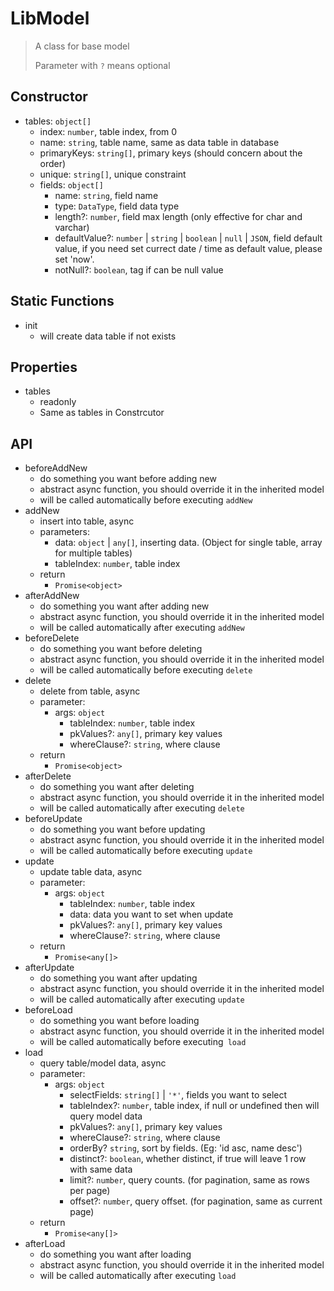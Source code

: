 # LibModel

> A class for base model
>
> Parameter with `?` means optional



## Constructor

- tables: `object[]`
  - index: `number`, table index, from 0
  - name: `string`, table name, same as data table in database
  - primaryKeys: `string[]`, primary keys (should concern about the order)
  - unique: `string[]`, unique constraint
  - fields: `object[]`
    - name: `string`, field name
    - type: `DataType`, field data type
    - length?: `number`, field max length (only effective for char and varchar)
    - defaultValue?: `number` | `string` | `boolean` | `null` | `JSON`, field default value, if you need set currect date / time as default value, please set 'now'.
    - notNull?: `boolean`, tag if can be null value



## Static Functions

- init
  - will create data table if not exists



## Properties

- tables
  - readonly 
  - Same as tables in Constrcutor



## API

- beforeAddNew
  - do something you want before adding new
  - abstract async function, you should override it in the inherited model
  - will be called automatically before executing `addNew`
- addNew
  - insert into table, async
  - parameters:
    - data: `object` | `any[]`, inserting data. (Object for single table, array for multiple tables)
    - tableIndex: `number`, table index
  - return 
    - `Promise<object>`
- afterAddNew
  - do something you want after adding new
  - abstract async function, you should override it in the inherited model
  - will be called automatically after executing `addNew`
- beforeDelete
  - do something you want before deleting
  - abstract async function, you should override it in the inherited model
  - will be called automatically before executing `delete`
- delete
  - delete from table, async
  - parameter:
    - args: `object`
      - tableIndex: `number`, table index
      - pkValues?: `any[]`, primary key values
      - whereClause?: `string`, where clause
  - return 
    - `Promise<object>`
- afterDelete
  - do something you want after deleting
  - abstract async function, you should override it in the inherited model
  - will be called automatically after executing `delete`
- beforeUpdate
  - do something you want before updating
  - abstract async function, you should override it in the inherited model
  - will be called automatically before executing `update`
- update
  - update table data, async
  - parameter:
    - args: `object`
      - tableIndex: `number`, table index
      - data: data you want to set when update
      - pkValues?: `any[]`, primary key values
      - whereClause?: `string`, where clause
  - return 
    - `Promise<any[]>`
- afterUpdate
  - do something you want after updating
  - abstract async function, you should override it in the inherited model
  - will be called automatically after executing `update`
- beforeLoad
  - do something you want before loading
  - abstract async function, you should override it in the inherited model
  - will be called automatically before executing` load`
- load
  - query table/model data, async
  - parameter:
    - args: `object`
      - selectFields: `string[]` | `'*'`, fields you want to select
      - tableIndex?: `number`, table index, if null or undefined then will query model data
      - pkValues?: `any[]`, primary key values
      - whereClause?: `string`, where clause
      - orderBy? `string`, sort by fields. (Eg: 'id asc, name desc')
      - distinct?: `boolean`, whether distinct, if true will leave 1 row with same data
      - limit?: `number`, query counts. (for pagination, same as rows per page)
      - offset?: `number`, query offset. (for pagination, same as current page) 
  - return 
    - `Promise<any[]>`
- afterLoad
  - do something you want after loading
  - abstract async function, you should override it in the inherited model
  - will be called automatically after executing `load`



